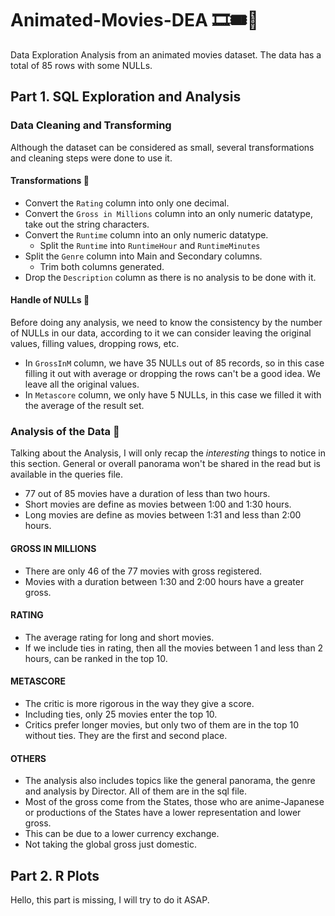 # Animated-Movies-DEA 🎞🎟🎫
Data Exploration Analysis from an animated movies dataset. The data has a total of 85 rows with some NULLs.

## Part 1. SQL Exploration and Analysis
### Data Cleaning and Transforming
Although the dataset can be considered as small, several transformations and cleaning steps were done to use it.
#### Transformations 🚧
- Convert the `Rating` column into only one decimal.
- Convert the `Gross in Millions` column into an only numeric datatype, take out the string characters.
- Convert the `Runtime` column into an only numeric datatype.
  - Split the `Runtime` into `RuntimeHour` and `RuntimeMinutes`
- Split the `Genre` column into Main and Secondary columns.
  - Trim both columns generated.
- Drop the `Description` column as there is no analysis to be done with it.

#### Handle of NULLs 🧼
Before doing any analysis, we need to know the consistency by the number of NULLs in our data, according to it we can consider leaving the original values, filling values, dropping rows, etc.
- In `GrossInM` column, we have 35 NULLs out of 85 records, so in this case filling it out with average or dropping the rows can't be a good idea. We leave all the original values.
- In `Metascore` column, we only have 5 NULLs, in this case we filled it with the average of the result set.

### Analysis of the Data 🧐
Talking about the Analysis, I will only recap the *interesting* things to notice in this section. General or overall panorama won't be shared in the read but is available in the queries file.
- 77 out of 85 movies have a duration of less than two hours.
- Short movies are define as movies between 1:00 and 1:30 hours.
- Long movies are define as movies between 1:31 and less than 2:00 hours.

#### GROSS IN MILLIONS
- There are only 46 of the 77 movies with gross registered.
- Movies with a duration between 1:30 and 2:00 hours have a greater gross.

#### RATING
- The average rating for long and short movies.
- If we include ties in rating, then all the movies between 1 and less than 2 hours, can be ranked in the top 10.

#### METASCORE
- The critic is more rigorous in the way they give a score.
- Including ties, only 25 movies enter the top 10.
 - Critics prefer longer movies, but only two of them are in the top 10 without ties. They are the first and second place.
 
#### OTHERS
- The analysis also includes topics like the general panorama, the genre and analysis by Director. All of them are in the sql file.
- Most of the gross come from the States, those who are anime-Japanese or productions of the States have a lower representation and lower gross.
 - This can be due to a lower currency exchange.
 - Not taking the global gross just domestic.
 
## Part 2. R Plots
Hello, this part is missing, I will try to do it ASAP.
<!-- `-->

